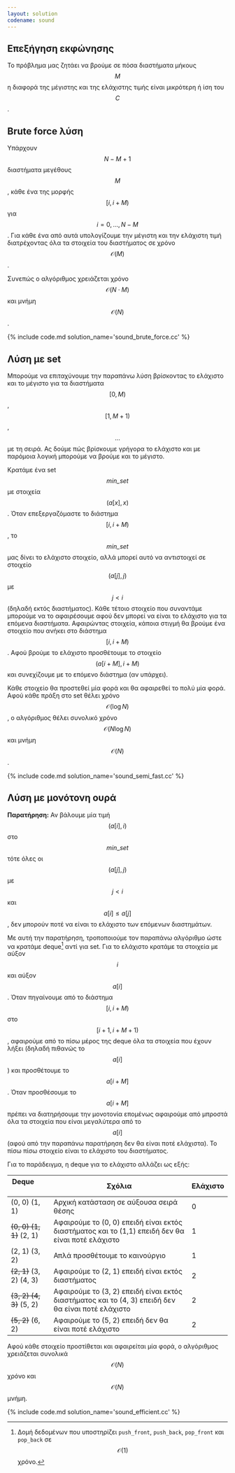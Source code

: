 ```yaml
---
layout: solution
codename: sound
---
```


## Επεξήγηση εκφώνησης
Το πρόβλημα μας ζητάει να βρούμε σε πόσα διαστήματα μήκους $$M$$ η διαφορά της μέγιστης και της ελάχιστης τιμής είναι μικρότερη ή ίση του $$C$$. 

## Brute force λύση
Υπάρχουν $$N-M+1$$ διαστήματα μεγέθους $$M$$, κάθε ένα της μορφής $$[i, i+M)$$ για $$i=0, \ldots , N-M$$. Για κάθε ένα από αυτά υπολογίζουμε την μέγιστη και την ελάχιστη τιμή διατρέχοντας όλα τα στοιχεία του διαστήματος σε χρόνο $$\mathcal{O}(M)$$.

Συνεπώς ο αλγόριθμος χρειάζεται χρόνο $$\mathcal{O}(N\cdot M)$$ και μνήμη $$\mathcal{O}(N)$$. 

{% include code.md solution_name='sound_brute_force.cc' %}

## Λύση με set
Μπορούμε να επιταχύνουμε την παραπάνω λύση βρίσκοντας το ελάχιστο και το μέγιστο για τα διαστήματα $$[0, M)$$, $$[1, M+1)$$, $$\ldots$$ με τη σειρά. Ας δούμε πώς βρίσκουμε γρήγορα το ελάχιστο και με παρόμοια λογική μπορούμε να βρούμε και το μέγιστο. 

Κρατάμε ένα set $$\mathit{min\_set}$$ με στοιχεία $$(a[x], x)$$. Όταν επεξεργαζόμαστε το διάστημα $$[i, i+M)$$, το $$\mathit{min\_set}$$ μας δίνει το ελάχιστο στοιχείο, αλλά μπορεί αυτό να αντιστοιχεί σε στοιχείο $$(a[j], j)$$ με $$j < i$$ (δηλαδή εκτός διαστήματος). Κάθε τέτοιο στοιχείο που συναντάμε μπορούμε να το αφαιρέσουμε αφού δεν μπορεί να είναι το ελάχιστο για τα επόμενα διαστήματα. Αφαιρώντας στοιχεία, κάποια στιγμή θα βρούμε ένα στοιχείο που ανήκει στο διάστημα $$[i, i+M)$$. Αφού βρούμε το ελάχιστο προσθέτουμε το στοιχείο $$(a[i+M], i+M)$$ και συνεχίζουμε με το επόμενο διάστημα (αν υπάρχει). 

Κάθε στοιχείο θα προστεθεί μία φορά και θα αφαιρεθεί το πολύ μία φορά. Αφού κάθε πράξη στο set θέλει χρόνο $$\mathcal{O}(\log{N})$$, ο αλγόριθμος θέλει συνολικό χρόνο $$\mathcal{O}(N\log{N})$$ και μνήμη $$\mathcal{O}(N)$$. 

{% include code.md solution_name='sound_semi_fast.cc' %}


## Λύση με μονότονη ουρά
**Παρατήρηση:** Αν βάλουμε μία τιμή $$(a[i], i)$$ στο $$min\_set$$ τότε όλες οι $$(a[j], j)$$ με $$j<i$$ και $$a[i] \leq a[j]$$, δεν μπορούν ποτέ να είναι το ελάχιστο των επόμενων διαστημάτων. 

Με αυτή την παρατήρηση, τροποποιούμε τον παραπάνω αλγόριθμο ώστε να κρατάμε deque[^1] αντί για set. Για το ελάχιστο κρατάμε τα στοιχεία με αύξον $$i$$ και αύξον $$a[i]$$. Όταν πηγαίνουμε από το διάστημα $$[i, i+M)$$ στο $$[i+1, i+M+1)$$, αφαιρούμε από το πίσω μέρος της deque όλα τα στοιχεία που έχουν λήξει (δηλαδή πιθανώς το $$a[i]$$) και προσθέτουμε το $$a[i+M]$$. Όταν προσθέσουμε το $$a[i+M]$$ πρέπει να διατηρήσουμε την μονοτονία επομένως αφαιρούμε από μπροστά όλα τα στοιχεία που είναι μεγαλύτερα από το $$a[i]$$ (αφού από την παραπάνω παρατήρηση δεν θα είναι ποτέ ελάχιστα). Το πίσω πίσω στοιχείο είναι το ελάχιστο του διαστήματος.

Για το παράδειγμα, η deque για το ελάχιστο αλλάζει ως εξής:

| Deque &nbsp; &nbsp; &nbsp; &nbsp; &nbsp; &nbsp; &nbsp; &nbsp; &nbsp;  &nbsp; &nbsp; &nbsp;  | Σχόλια | Ελάχιστο |
| ----------- | ----------- | ----------- |
| (0, 0) (1, 1)  | Αρχική κατάσταση σε αύξουσα σειρά θέσης | 0 |
| ~~(0, 0) (1, 1)~~ (2, 1) | Αφαιρούμε το (0, 0) επειδή είναι εκτός διαστήματος και το (1,1) επειδή δεν θα είναι ποτέ ελάχιστο | 1 |
| (2, 1) (3, 2)  | Απλά προσθέτουμε το καινούργιο | 1 |
| ~~(2, 1)~~ (3, 2) (4, 3)  | Αφαιρούμε το (2, 1) επειδή είναι εκτός διαστήματος | 2 |
| ~~(3, 2) (4, 3)~~ (5, 2) | Αφαιρούμε το (3, 2) επειδή είναι εκτός διαστήματος και το (4, 3) επειδή δεν θα είναι ποτέ ελάχιστο | 2 |
| ~~(5, 2)~~ (6, 2) | Αφαιρούμε το (5, 2) επειδή δεν θα είναι ποτέ ελάχιστο | 2 |


Αφού κάθε στοιχείο προστίθεται και αφαιρείται μία φορά, ο αλγόριθμος χρειάζεται συνολικά $$\mathcal{O}(N)$$ χρόνο και $$\mathcal{O}(N)$$ μνήμη.

{% include code.md solution_name='sound_efficient.cc' %}

[^1]: Δομή δεδομένων που υποστηρίζει `push_front`, `push_back`, `pop_front` και `pop_back` σε $$\mathcal{O}(1)$$ χρόνο.
